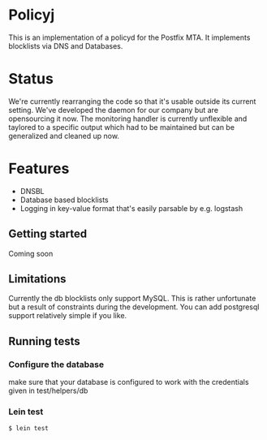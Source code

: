 # Policyj

This is an implementation of a policyd for the Postfix MTA.
It implements blocklists via DNS and Databases.

# Status

We're currently rearranging the code so that it's usable outside its current
setting. We've developed the daemon for our company but are opensourcing it now.
The monitoring handler is currently unflexible and taylored to a specific output
which had to be maintained but can be generalized and cleaned up now.

# Features

* DNSBL
* Database based blocklists
* Logging in key-value format that's easily parsable by e.g. logstash


## Getting started

Coming soon

## Limitations

Currently the db blocklists only support MySQL.
This is rather unfortunate but a result of constraints during
the development. You can add postgresql support relatively simple if
you like.

## Running tests

### Configure the database
make sure that your database is configured to work with the
credentials given in test/helpers/db

### Lein test

```
$ lein test
```
